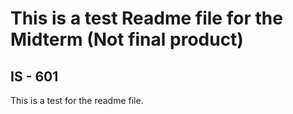 # This is a test Readme file for the Midterm (Not final product)

## IS - 601

This is a test for the readme file.

